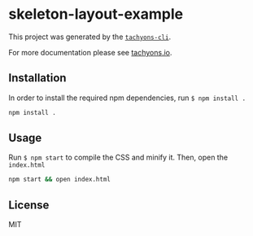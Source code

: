 # skeleton-layout-example

This project was generated by the [`tachyons-cli`](https://github.com/tachyons-css/tachyons-cli).

For more documentation please see [tachyons.io](http://tachyons.io).

## Installation

In order to install the required npm dependencies, run `$ npm install .`

```sh
npm install .
```

## Usage

Run `$ npm start` to compile the CSS and minify it. Then, open the `index.html`

```sh
npm start && open index.html
```

## License

MIT

